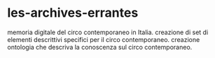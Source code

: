# les-archives-errantes
memoria digitale del circo contemporaneo in Italia.
creazione di set di elementi descrittivi specifici per il circo contemporaneo.
creazione ontologia che descriva la conoscenza sul circo contemporaneo.

